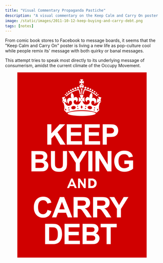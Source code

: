 ```yaml
---
title: "Visual Commentary Propaganda Pastiche"
description: "A visual commentary on the Keep Calm and Carry On poster."
image: /static/images/2011-10-12-keep-buying-and-carry-debt.png
tags: [notes]
---
```


From comic book stores to Facebook to message boards, it seems that the "Keep
Calm and Carry On" poster is living a new life as pop-culture cool while people
remix its' message with both quirky or banal messages.

This attempt tries to speak most directly to its underlying message of
consumerism, amidst the current climate of the Occupy Movement.

<figure>
  <img src="/static/images/2011-10-12-keep-buying-and-carry-debt.png"
    alt="Keep Buying and Carry Debt" title="Keep Buying and Carry Debt" />
</figure>
